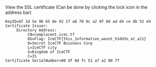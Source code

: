 View the SSL certificate (Can be done by clicking the lock icon in the address bar)
```
KeyID=bf 1d 5a 96 65 0e 92 17 a8 70 9c a2 0f 8d ad d4 ce db 52 e9
Certificate Issuer:
     Directory Address:
          CN=complacent.icec.tf
          OU=Flag: IceCTF{this_1nformation_wasnt_h1dd3n_at_a11}
          O=Secret IceCTF Buisness Corp
          L=IceCTF city
          S=Kingdom of IceCTF
          C=IS
Certificate SerialNumber=00 df 8d fc 51 a7 a2 00 7f
```
